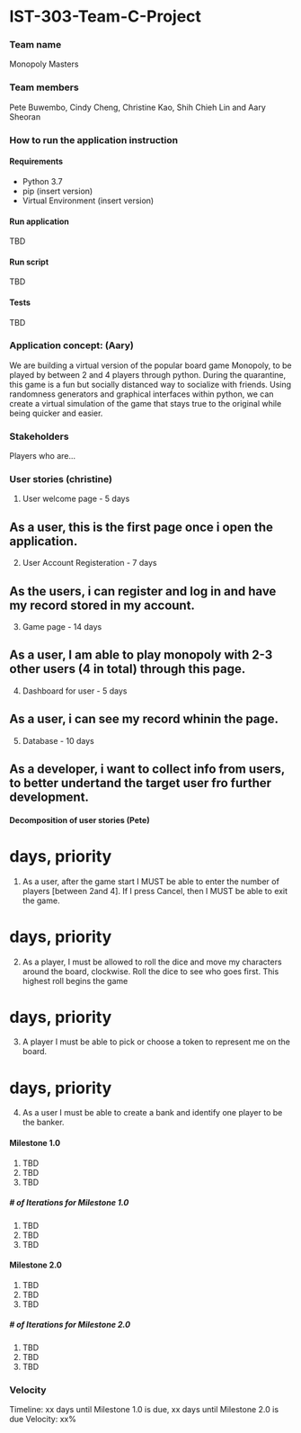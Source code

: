 # **IST-303-Team-C-Project**

### Team name
Monopoly Masters

### Team members
Pete Buwembo, Cindy Cheng, Christine Kao, Shih Chieh Lin and Aary Sheoran

### How to run the application instruction
#### Requirements
* Python 3.7
* pip (insert version)
* Virtual Environment (insert version)

#### Run application
TBD

#### Run script
TBD

#### Tests
TBD

### Application concept: (Aary)
We are building a virtual version of the popular board game Monopoly, to be played by between 2 and 4 players through python. During the quarantine, this game is a fun but socially distanced way to socialize with friends. Using randomness generators and graphical interfaces within python, we can create a virtual simulation of the game that stays true to the original while being quicker and easier.

### Stakeholders
Players who are...

### User stories (christine)
1. User welcome page - 5 days
## As a user, this is the first page once i open the application.

2. User Account Registeration - 7 days
## As the users, i can register and log in and have my record stored in my account.

3. Game page - 14 days
## As a user, I am able to play monopoly with 2-3 other users (4 in total) through this page. 

4. Dashboard for user - 5 days
## As a user, i can see my record whinin the page.

5. Database - 10 days
## As a developer, i want to collect info from users, to better undertand the target user fro further development.


#### Decomposition of user stories (Pete)
 # days, priority ##
1. As a user, after the game start I MUST be able to enter the number of players [between 2and 4]. 
If I press Cancel, then I MUST be able to exit the game.

# days, priority ##
2. As a player, I must be allowed to roll the dice and move my characters around the board, clockwise. 
Roll the dice to see who goes first. This highest roll begins the game 

# days, priority ##
3. A player I must be able to pick or choose a token to represent me on the board.

# days, priority ##
4. As a user I must be able to create a bank and identify one player to be the banker. 

#### Milestone 1.0
1. TBD
2. TBD
3. TBD

##### # of Iterations for Milestone 1.0
1. TBD
2. TBD
3. TBD

#### Milestone 2.0
1. TBD
2. TBD
3. TBD

##### # of Iterations for Milestone 2.0
1. TBD
2. TBD
3. TBD

### Velocity
Timeline: xx days until Milestone 1.0 is due, xx days until Milestone 2.0 is due
Velocity: xx%
